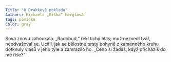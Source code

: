 ```yaml
---
Title: "O Drakkově pokladu"
Authors: Michaela „Miška“ Merglová
Tags: povídka
Color: gray
---
```

Sova znovu zahoukala. „Radobud,“ řekl tichý hlas; muž nezvedl tvář,
neodvažoval se. Ucítil, jak se bělostné prsty bohyně z kamenného kruhu dotknuly
vlasů v jeho týle a zamrazilo ho. „Čeho si žádáš, když přicházíš do mé říše?“
